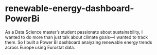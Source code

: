 # renewable-energy-dashboard-PowerBi
As a Data Science master’s student passionate about sustainability, I wanted to do more than just talk about climate goals—I wanted to track them.  So I built a Power BI dashboard analyzing renewable energy trends across Europe using Eurostat data.

